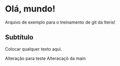 # Olá, mundo! 

Arquivo de exemplo para o treinamento de git da Iteris!

## Subtítulo

Colocar qualquer texto aqui.

Alteração para teste
Alteracaçõ da main